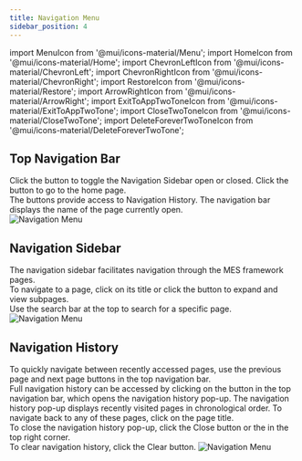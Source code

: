```yaml
---
title: Navigation Menu
sidebar_position: 4
---
```

import MenuIcon from '@mui/icons-material/Menu';
import HomeIcon from '@mui/icons-material/Home';
import ChevronLeftIcon from '@mui/icons-material/ChevronLeft';
import ChevronRightIcon from '@mui/icons-material/ChevronRight';
import RestoreIcon from '@mui/icons-material/Restore';
import ArrowRightIcon from '@mui/icons-material/ArrowRight';
import ExitToAppTwoToneIcon from '@mui/icons-material/ExitToAppTwoTone';
import CloseTwoToneIcon from '@mui/icons-material/CloseTwoTone';
import DeleteForeverTwoToneIcon from '@mui/icons-material/DeleteForeverTwoTone';

## Top Navigation Bar
Click the <MenuIcon fontSize="small" /> button to toggle the Navigation Sidebar open or closed. Click the <HomeIcon fontSize="small" /> button to go to the home page.  
The <ChevronLeftIcon fontSize="small" /> <ChevronRightIcon fontSize="small" /> <RestoreIcon fontSize="small" /> buttons provide access to Navigation History. The navigation bar displays the name of the page currently open.  
![Navigation Menu](/img/17.png)

## Navigation Sidebar
The navigation sidebar facilitates navigation through the MES framework pages.  
To navigate to a page, click on its title or click the <ArrowRightIcon /> button to expand and view subpages.  
Use the search bar at the top to search for a specific page.
![Navigation Menu](/img/18.png)

## Navigation History
To quickly navigate between recently accessed pages, use the previous page and next page buttons in the top navigation bar. <ChevronLeftIcon fontSize="small" /> <ChevronRightIcon fontSize="small" />  
Full navigation history can be accessed by clicking on the <RestoreIcon fontSize="small" /> button in the top navigation bar, which opens the navigation history pop-up. The navigation history pop-up displays recently visited pages in chronological order. To navigate back to any of these pages, click on the page title.  
To close the navigation history pop-up, click the <ExitToAppTwoToneIcon fontSize="small" /> Close button or the <CloseTwoToneIcon fontSize="small" /> in the top right corner.  
To clear navigation history, click the <DeleteForeverTwoToneIcon fontSize="small" /> Clear button.
![Navigation Menu](/img/19.png)